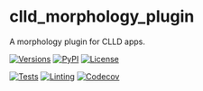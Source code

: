 # clld_morphology_plugin

A morphology plugin for CLLD apps.

[![Versions](https://img.shields.io/pypi/pyversions/clld_morphology_plugin)](https://www.python.org/)
[![PyPI](https://img.shields.io/pypi/v/clld_morphology_plugin.svg)](https://pypi.org/project/clld_morphology_plugin)
[![License](https://img.shields.io/github/license/fmatter/clld_morphology_plugin)](https://www.apache.org/licenses/LICENSE-2.0)

[![Tests](https://img.shields.io/github/actions/workflow/status/fmatter/clld_morphology_plugin/tests.yml?label=tests)](https://github.com/fmatter/clld_morphology_plugin/actions/workflows/tests.yml)
[![Linting](https://img.shields.io/github/actions/workflow/status/fmatter/clld_morphology_plugin/lint.yml?label=linting)](https://github.com/fmatter/clld_morphology_plugin/actions/workflows/lint.yml)
[![Codecov](https://img.shields.io/codecov/c/github/fmatter/clld_morphology_plugin)](https://app.codecov.io/gh/fmatter/clld_morphology_plugin/)
